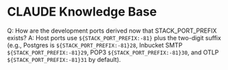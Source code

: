 # CLAUDE Knowledge Base

Q: How are the development ports derived now that STACK_PORT_PREFIX exists?
A: Host ports use `${STACK_PORT_PREFIX:-81}` plus the two-digit suffix (e.g., Postgres is `${STACK_PORT_PREFIX:-81}28`, Inbucket SMTP `${STACK_PORT_PREFIX:-81}29`, POP3 `${STACK_PORT_PREFIX:-81}30`, and OTLP `${STACK_PORT_PREFIX:-81}31` by default).

